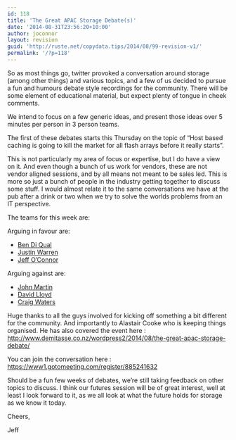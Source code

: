 ```yaml
---
id: 118
title: 'The Great APAC Storage Debate(s)'
date: '2014-08-31T23:56:20+10:00'
author: joconnor
layout: revision
guid: 'http://ruste.net/copydata.tips/2014/08/99-revision-v1/'
permalink: '/?p=118'
---
```


So as most things go, twitter provoked a conversation around storage (among other things) and various topics, and a few of us decided to pursue a fun and humours debate style recordings for the community. There will be some element of educational material, but expect plenty of tongue in cheek comments.

We intend to focus on a few generic ideas, and present those ideas over 5 minutes per person in 3 person teams.

The first of these debates starts this Thursday on the topic of “Host based caching is going to kill the market for all flash arrays before it really starts”.

This is not particularly my area of focus or expertise, but I do have a view on it. And even though a bunch of us work for vendors, these are not vendor aligned sessions, and by all means not meant to be sales led. This is more so just a bunch of people in the industry getting together to discuss some stuff. I would almost relate it to the same conversations we have at the pub after a drink or two when we try to solve the worlds problems from an IT perspective.

The teams for this week are:

Arguing in favour are:

- [Ben Di Qual](https://twitter.com/bendiq)
- [Justin Warren](https://twitter.com/jpwarren)
- [Jeff O’Connor](https://twitter.com/JeffOConnorAU)

Arguing against are:

- [John Martin](https://twitter.com/JohnMartinIT)
- [David Lloyd](https://twitter.com/davlloyd)
- [Craig Waters](https://twitter.com/cswaters1)

Huge thanks to all the guys involved for kicking off something a bit different for the community. And importantly to Alastair Cooke who is keeping things organised. He has also covered the event here : http://www.demitasse.co.nz/wordpress2/2014/08/the-great-apac-storage-debate/

You can join the conversation here : https://www1.gotomeeting.com/register/885241632

Should be a fun few weeks of debates, we’re still taking feedback on other topics to discuss. I think our futures session will be of great interest, well at least I look forward to it, as we all look at what the future holds for storage as we know it today.

Cheers,

Jeff